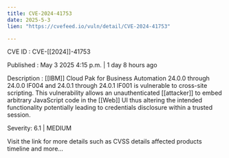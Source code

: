 ```yaml
---
title: CVE-2024-41753
date: 2025-5-3
lien: "https://cvefeed.io/vuln/detail/CVE-2024-41753"

---
```


CVE ID : CVE-[[2024]]-41753

Published :  May 3
2025
4:15 p.m. | 1 day
8 hours ago

Description :  [[IBM]] Cloud Pak for Business Automation 24.0.0 through 24.0.0 IF004 and 24.0.1 through 24.0.1 IF001 is vulnerable to cross-site scripting. This vulnerability allows an unauthenticated  [[attacker]] to embed arbitrary JavaScript code in the  [[Web]] UI thus altering the intended functionality potentially leading to credentials disclosure within a trusted session.

Severity: 6.1 | MEDIUM

Visit the link for more details
such as CVSS details
affected products
timeline
and more...

